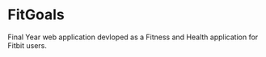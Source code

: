 # FitGoals

Final Year web application devloped as a Fitness and Health application for Fitbit users.
